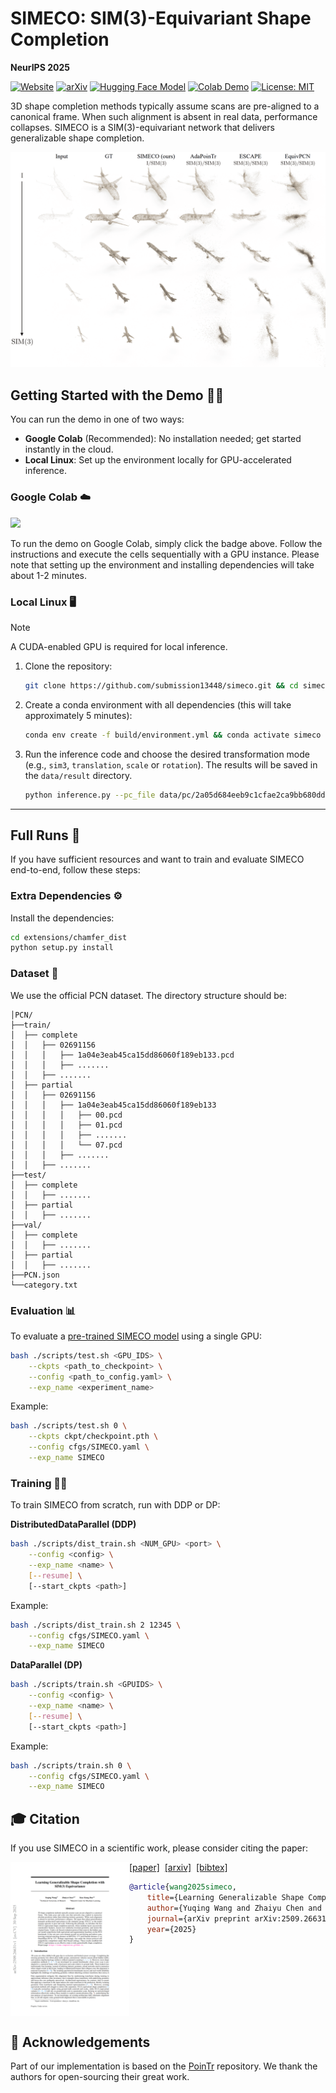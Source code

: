 # SIMECO: SIM(3)-Equivariant Shape Completion

**NeurIPS 2025**

[![Website](https://img.shields.io/badge/%F0%9F%A4%8D%20Project%20-Website-blue)](https://sime-completion.github.io)
[![arXiv](https://img.shields.io/badge/arXiv-PDF-b31b1b)](https://arxiv.org/abs/2509.26631)
[![Hugging Face Model](https://img.shields.io/badge/🤗%20Hugging%20Face%20-Model-yellow)](https://huggingface.co/)
[![Colab Demo](https://img.shields.io/badge/Colab-Demo-FF6F00?logo=googlecolab&logoColor=yellow)](https://colab.research.google.com/github/complete3d/simeco/blob/main/demo/demo.ipynb)
[![License: MIT](https://img.shields.io/badge/License-MIT-green.svg)](https://raw.githubusercontent.com/complete3d/simeco/main/LICENSE)

3D shape completion methods typically assume scans are pre-aligned to a canonical frame. When such alignment is absent in real data, performance collapses. SIMECO is a SIM(3)-equivariant network that delivers generalizable shape completion.

<p align="center">
  <img src="assets/teaser.png" alt="teaser" width="650px">
</p>

## Getting Started with the Demo 🤹‍♂️

You can run the demo in one of two ways:

- **Google Colab** (Recommended): No installation needed; get started instantly in the cloud.
- **Local Linux**: Set up the environment locally for GPU-accelerated inference.

### Google Colab ☁️

[<img src="https://colab.research.google.com/assets/colab-badge.svg" height="32"/>](https://colab.research.google.com/github/complete3d/simeco/blob/main/demo.ipynb)

To run the demo on Google Colab, simply click the badge above. Follow the instructions and execute the cells sequentially with a GPU instance. Please note that setting up the environment and installing dependencies will take about 1-2 minutes.

### Local Linux 🖥️

> [!NOTE]
A CUDA-enabled GPU is required for local inference.

1. Clone the repository:

   ```bash
   git clone https://github.com/submission13448/simeco.git && cd simeco && git lfs pull
   ```

2. Create a conda environment with all dependencies (this will take approximately 5 minutes):

   ```bash
   conda env create -f build/environment.yml && conda activate simeco
   ```

3. Run the inference code and choose the desired transformation mode (e.g., `sim3`, `translation`, `scale` or `rotation`). The results will be saved in the `data/result` directory.

   ```bash
   python inference.py --pc_file data/pc/2a05d684eeb9c1cfae2ca9bb680dd18b.npy --aug_mode sim3
   ```
---

## Full Runs 🏃

If you have sufficient resources and want to train and evaluate SIMECO end-to-end, follow these steps:

### Extra Dependencies ⚙️

Install the dependencies:

   ```bash
   cd extensions/chamfer_dist
   python setup.py install
   ```

### Dataset 📂

We use the official PCN dataset. The directory structure should be:
```
│PCN/
├──train/
│  ├── complete
│  │   ├── 02691156
│  │   │   ├── 1a04e3eab45ca15dd86060f189eb133.pcd
│  │   │   ├── .......
│  │   ├── .......
│  ├── partial
│  │   ├── 02691156
│  │   │   ├── 1a04e3eab45ca15dd86060f189eb133
│  │   │   │   ├── 00.pcd
│  │   │   │   ├── 01.pcd
│  │   │   │   ├── .......
│  │   │   │   └── 07.pcd
│  │   │   ├── .......
│  │   ├── .......
├──test/
│  ├── complete
│  │   ├── .......
│  ├── partial
│  │   ├── .......
├──val/
│  ├── complete
│  │   ├── .......
│  ├── partial
│  │   ├── .......
├──PCN.json
└──category.txt
```

### Evaluation 📊

To evaluate a [pre-trained SIMECO model](./ckpt) using a single GPU:

```bash
bash ./scripts/test.sh <GPU_IDS> \
    --ckpts <path_to_checkpoint> \
    --config <path_to_config.yaml> \
    --exp_name <experiment_name>
```

Example:
```bash
bash ./scripts/test.sh 0 \
    --ckpts ckpt/checkpoint.pth \
    --config cfgs/SIMECO.yaml \
    --exp_name SIMECO
```

### Training 🏋️‍♀️

To train SIMECO from scratch, run with DDP or DP:

**DistributedDataParallel (DDP)** 
```bash
bash ./scripts/dist_train.sh <NUM_GPU> <port> \
    --config <config> \
    --exp_name <name> \
    [--resume] \
    [--start_ckpts <path>]
```

Example:
```bash
bash ./scripts/dist_train.sh 2 12345 \
    --config cfgs/SIMECO.yaml \
    --exp_name SIMECO 
```

**DataParallel (DP)** 
```bash
bash ./scripts/train.sh <GPUIDS> \
    --config <config> \
    --exp_name <name> \
    [--resume] \
    [--start_ckpts <path>]
```

Example:
```bash
bash ./scripts/train.sh 0 \
    --config cfgs/SIMECO.yaml \
    --exp_name SIMECO 
```

## 🎓 Citation

If you use SIMECO in a scientific work, please consider citing the paper:

<a href="https://arxiv.org/pdf/2509.26631"><img class="image" align="left" width="190px" src="./assets/paper_thumbnail.png"></a>
<a href="https://arxiv.org/pdf/2509.26631">[paper]</a>&nbsp;&nbsp;<a href="https://arxiv.org/abs/2509.26631">[arxiv]</a>&nbsp;&nbsp;<a href="./CITATION.bib">[bibtex]</a><br>
```bibtex
@article{wang2025simeco,
    title={Learning Generalizable Shape Completion with SIM(3) Equivariance}, 
    author={Yuqing Wang and Zhaiyu Chen and Liangliang Nan and Xiao Xiang Zhu},
    journal={arXiv preprint arXiv:2509.26631},
    year={2025}
}
```
<br clear="left"/>

## 🙏 Acknowledgements

Part of our implementation is based on the [PoinTr](https://github.com/yuxumin/PoinTr) repository. We thank the authors for open-sourcing their great work.